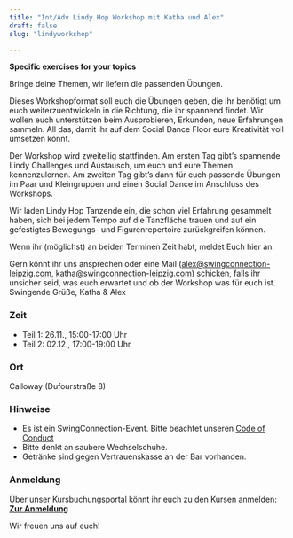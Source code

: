 ```yaml
---
title: "Int/Adv Lindy Hop Workshop mit Katha und Alex"
draft: false
slug: "lindyworkshop"

---
```


**Specific exercises for your topics**

Bringe deine Themen, wir liefern die passenden Übungen.

Dieses Workshopformat soll euch die Übungen geben, die ihr benötigt um euch weiterzuentwickeln in die Richtung, die ihr spannend findet. Wir wollen euch unterstützen beim Ausprobieren, Erkunden, neue Erfahrungen sammeln. All das, damit ihr auf dem Social Dance Floor eure Kreativität voll umsetzen könnt.

Der Workshop wird zweiteilig stattfinden. Am ersten Tag gibt’s spannende Lindy Challenges und Austausch, um euch und eure Themen kennenzulernen. Am zweiten Tag gibt’s dann für euch passende Übungen im Paar und Kleingruppen und einen Social Dance im Anschluss des Workshops.

Wir laden Lindy Hop Tanzende ein, die schon viel Erfahrung gesammelt haben, sich bei jedem Tempo auf die Tanzfläche trauen und auf ein gefestigtes Bewegungs- und Figurenrepertoire zurückgreifen können.

Wenn ihr (möglichst) an beiden Terminen Zeit habt, meldet Euch hier an.

Gern könnt ihr uns ansprechen oder eine Mail (alex@swingconnection-leipzig.com, katha@swingconnection-leipzig.com) schicken, falls ihr unsicher seid, was euch erwartet und ob der Workshop was für euch ist.
Swingende Grüße,
Katha & Alex

### Zeit
- Teil 1: 26.11., 15:00-17:00 Uhr
- Teil 2: 02.12., 17:00-19:00 Uhr

### Ort
Calloway (Dufourstraße 8)

### Hinweise
- Es ist ein SwingConnection-Event. Bitte beachtet unseren [Code of Conduct](https://drive.google.com/file/d/1YkaUGv2HEB9FJ01FnjdeniP-5yl-rAqF/)
- Bitte denkt an saubere Wechselschuhe.  
- Getränke sind gegen Vertrauenskasse an der Bar vorhanden.  

### Anmeldung
Über unser Kursbuchungsportal könnt ihr euch zu den Kursen anmelden:  
**[Zur Anmeldung](https://scl.swinggeeks.de/SCLW10/)**

Wir freuen uns auf euch!